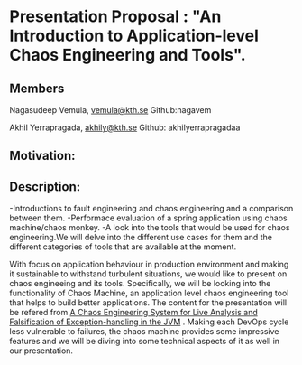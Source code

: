# Presentation Proposal :  "An Introduction to Application-level Chaos Engineering and Tools".

## Members
Nagasudeep Vemula, vemula@kth.se
Github:nagavem

Akhil Yerrapragada, akhily@kth.se
Github: akhilyerrapragadaa

## Motivation:


## Description:

 -Introductions to fault engineering and chaos engineering and a comparison between them.
 -Performace evaluation of a spring application using chaos machine/chaos monkey.
 -A look into the tools that would be used for chaos engineering.We will delve into the different use cases for them and the different categories of tools that are available at the moment.
 
 With focus on application behaviour in production environment and making it sustainable to withstand turbulent situations, we would like to present on chaos engineeing and its tools. Specifically, we will be looking into the functionality of Chaos Machine, an application level chaos engineering tool that helps to build better applications. The content for the presentation will be refered from [A Chaos Engineering System for Live Analysis and Falsification of Exception-handling in the JVM](https://arxiv.org/abs/1805.05246) . Making each DevOps cycle less vulnerable to failures, the chaos machine provides some impressive features and we will be diving into some technical aspects of it as well in our presentation.

 
 
 
 
